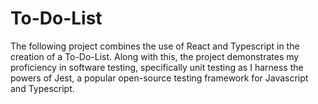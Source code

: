 # To-Do-List
The following project combines the use of React and Typescript in the creation of a To-Do-List. Along with this, the project demonstrates my proficiency in software testing, specifically unit testing as I harness the powers of Jest, a popular open-source testing framework for Javascript and Typescript.  
